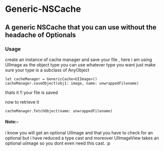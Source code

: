 # Generic-NSCache
## A generic NSCache that you can use without the headache of Optionals

### Usage

create an instance of cache manager and save your file , here i am using UIImage as the object type you can use whatever type you want just make sure your type is a subclass of AnyObject

```
let cacheManager = GenericCache<UIImage>()
cacheManager.saveObject(obj1: image, name: unwrappedFilename)
```

thats it !! your file is saved

now to retrieve it

```
cacheManager.fetchObject(name: unwrappedFilename)
```

#### Note:-
i know you will get an optional UIImage and that you have to check for an optional but i have reduced a type cast and moreover 
UIImageView takes an optional uiimage so you dont even need this cast. :p
